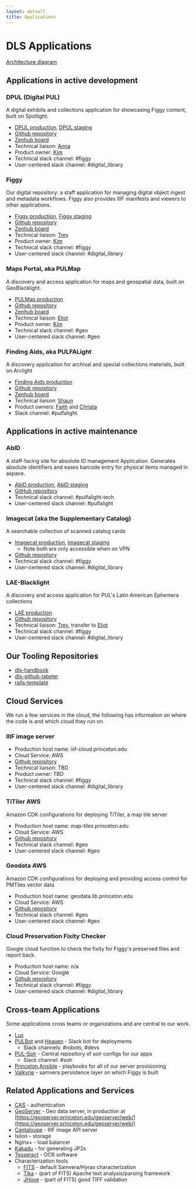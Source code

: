 ```yaml
---
layout: default
title: Applications
---
```

# DLS Applications

[Architecture diagram](https://docs.google.com/drawings/d/1qqHoceL4nahv8wmhK_QltL8f1StdBJ5GYFpIa6JQ3PA/edit)

## Applications in active development

### DPUL (Digital PUL)
A digital exhibits and collections application for showcasing Figgy content, built on Spotlight.
  * [DPUL production](https://dpul.princeton.edu/), [DPUL staging](https://dpul-staging.princeton.edu/)
  * [Github repository](https://github.com/pulibrary/dpul)
  * [Zenhub board](https://app.zenhub.com/workspaces/dpul-5cc9dbb2262a972347170639/board?repos=49439415&showEstimates=false&showReleases=false)
  * Technical liaison: [Anna](https://github.com/hackartisan)
  * Product owner: [Kim](https://github.com/kelea99)
  * Technical slack channel: #figgy
  * User-centered slack channel: #digital_library

### Figgy
Our digital repository: a staff application for managing digital object ingest and metadata workflows. Figgy also provides IIIF manifests and viewers to other applications.
  * [Figgy production](https://figgy.princeton.edu), [Figgy staging](https://figgy-staging.princeton.edu)
  * [Github repository](https://github.com/pulibrary/figgy)
  * [Zenhub board](https://app.zenhub.com/workspaces/figgystudio-5c06d2e24b5806bc2bfa890b/board)
  * Technical liaison: [Trey](https://github.com/tpendragon)
  * Product owner: [Kim](https://github.com/kelea99)
  * Technical slack channel: #figgy
  * User-centered slack channel: #digital_library

### Maps Portal, aka PULMap
A discovery and access application for maps and geospatial data, built on GeoBlacklight.
  * [PULMap production](https://maps.princeton.edu)
  * [Github repository](https://github.com/pulibrary/pulmap)
  * [Zenhub board](https://app.zenhub.com/workspaces/pulmap-5cf5538c08e7e9307cd79c45/board?repos=26446857)
  * Technical liaison: [Eliot](https://github.com/eliotjordan)
  * Product owner: [Kim](https://github.com/kelea99)
  * Technical slack channel: #geo
  * User-centered slack channel: #geo

### Finding Aids, aka PULFALight
A discovery application for archival and special collections materials, built on Arclight
  * [Finding Aids production](https://findingaids.princeton.edu)
  * [Github repository](https://github.com/pulibrary/pulfalight)
  * [Zenhub board](https://app.zenhub.com/workspaces/pulfalight-5da4b7d9f037f100019dba23/board?repos=157741631)
  * Technical liaison: [Shaun](https://github.com/sdellis)
  * Product owners: [Faith](https://github.com/faithc) and [Christa](https://github.com/ccleeton)
  * Slack channel: #pulfalight

## Applications in active maintenance

### AbID
A staff-facing site for absolute ID management Application. Generates absolute identifiers and eases barcode entry for physical items managed in aspace.
  * [AbID production](https://abid.princeton.edu/), [AbID staging](https://abid-staging.princeton.edu/)
  * [GitHub repository](https://github.com/pulibrary/abid)
  * Technical slack channel: #pulfalight-tech
  * User-centered slack channel: #pulfalight

### Imagecat (aka the Supplementary Catalog)
A searchable collection of scanned catalog cards
  * [Imagecat production](https://imagecat.princeton.edu/), [Imagecat staging](https://imagecat-staging.princeton.edu/)
      * Note both are only accessible when on VPN
  * [Github repository](https://github.com/pulibrary/imagecat-rails)
  * Technical slack channel: #figgy
  * User-centered slack channel: #digital_library

### LAE-Blacklight
A discovery and access application for PUL's Latin American Ephemera collections
  * [LAE production](https://lae.princeton.edu)
  * [Github repository](https://github.com/pulibrary/lae-blacklight)
  * Technical liaison: [Trey](https://github.com/tpendragon), transfer to [Eliot](https://github.com/eliotjordan)
  * Technical slack channel: #figgy
  * User-centered slack channel: #digital_library


## Our Tooling Repositories
* [dls-handbook](https://github.com/pulibrary/dls-handbook)
* [dls-github-labeler](https://github.com/pulibrary/dls-github-labeler)
* [rails-template](https://github.com/pulibrary/rails-template)

## Cloud Services

We run a few services in the cloud, the following has information on where the
code is and which cloud they run on.

### IIIF image server
  * Production host name: iiif-cloud.princeton.edu
  * Cloud Service: AWS
  * [Github repository](https://github.com/pulibrary/serverless-iiif)
  * Technical liaison: TBD
  * Product owner: TBD
  * Technical slack channel: #figgy
  * User-centered slack channel: #digital_library

### TiTiler AWS
Amazon CDK configurations for deploying TiTiler, a map tile server
  * Production host name: map-tiles.princeton.edu
  * Cloud Service: AWS
  * [Github repository](https://github.com/pulibrary/geoservices-aws/blob/main/geoservices/titiler_service_stack.py)
  * Technical slack channel: #geo
  * User-centered slack channel: #geo

###  Geodata AWS
Amazon CDK configurations for deploying and providing access control for PMTiles vector data
  * Production host name: geodata.lib.princeton.edu
  * Cloud Service: AWS
  * [Github repository](https://github.com/pulibrary/geoservices-aws/blob/main/geoservices/geodata_stack.py)
  * Technical slack channel: #geo
  * User-centered slack channel: #geo

### Cloud Preservation Fixity Checker
Google cloud function to check the fixity for Figgy's preserved files and report
back.
  * Production host name: n/a
  * Cloud Service: Google
  * [Github repository](https://github.com/pulibrary/figgy/tree/main/cloud_fixity)
  * Technical slack channel: #figgy
  * User-centered slack channel: #digital_library

## Cross-team Applications

Some applications cross teams or organizations and are central to our work.

* [Lux](https://github.com/pulibrary/lux)
* [PULBot](https://github.com/pulibrary/pulbot) and [Heaven](https://github.com/pulibrary/heaven) - Slack bot for deployments
  * Slack channels: #robots, #devs
* [PUL-Solr](https://github.com/pulibrary/pul_solr) - Central repository of solr configs for our apps
  * Slack channel: #solr
* [Princeton Ansible](https://github.com/pulibrary/princeton_ansible) -
  playbooks for all of our server provisioning
* [Valkyrie](https://github.com/samvera-labs/valkyrie) - samvera persistence
  layer on which Figgy is built

## Related Applications and Services

* [CAS](https://www.princeton.edu/cas) - authentication
* [GeoServer](http://geoserver.org/) - Geo data server, in production at
  [https://geoserver.princeton.edu/geoserver/web/](https://geoserver.princeton.edu/geoserver/web/)
* [Cantaloupe](https://github.com/medusa-project/cantaloupe) - IIIF image API server
* Isilon - storage
* Nginx+ - load balancer
* [Kakadu](http://kakadusoftware.com/downloads/) - for generating JP2s
* [Tesseract](https://github.com/tesseract-ocr/tesseract) - OCR software
* Characterization tools
  * [FITS](https://projects.iq.harvard.edu/fits) - default Samvera/Hyrax characterization
  * [Tika](https://tika.apache.org/) - (part of FITS) Apache text analysis/parsing framework
  * [JHove](https://github.com/openpreserve/jhove) - (part of FITS) good TIFF validation
